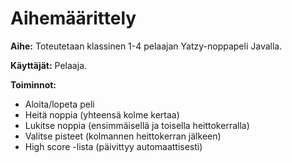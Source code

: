 # Aihemäärittely

**Aihe:** Toteutetaan klassinen 1-4 pelaajan Yatzy-noppapeli Javalla.

**Käyttäjät:** Pelaaja.

**Toiminnot:**
- Aloita/lopeta peli
- Heitä noppia (yhteensä kolme kertaa)
- Lukitse noppia (ensimmäisellä ja toisella heittokerralla)
- Valitse pisteet (kolmannen heittokerran jälkeen)
- High score -lista (päivittyy automaattisesti)
